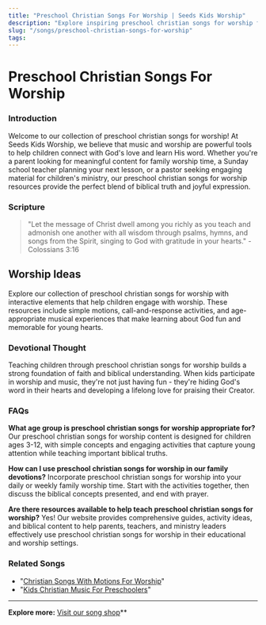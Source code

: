```yaml
---
title: "Preschool Christian Songs For Worship | Seeds Kids Worship"
description: "Explore inspiring preschool christian songs for worship for children's worship and faith development. Biblical music resources for families and ministry."
slug: "/songs/preschool-christian-songs-for-worship"
tags:
---
```


# Preschool Christian Songs For Worship

### Introduction

Welcome to our collection of preschool christian songs for worship! At Seeds Kids Worship, we believe that music and worship are powerful tools to help children connect with God's love and learn His word. Whether you're a parent looking for meaningful content for family worship time, a Sunday school teacher planning your next lesson, or a pastor seeking engaging material for children's ministry, our preschool christian songs for worship resources provide the perfect blend of biblical truth and joyful expression.

### Scripture

> "Let the message of Christ dwell among you richly as you teach and admonish one another with all wisdom through psalms, hymns, and songs from the Spirit, singing to God with gratitude in your hearts." - Colossians 3:16

## Worship Ideas

Explore our collection of preschool christian songs for worship with interactive elements that help children engage with worship. These resources include simple motions, call-and-response activities, and age-appropriate musical experiences that make learning about God fun and memorable for young hearts.

### Devotional Thought

Teaching children through preschool christian songs for worship builds a strong foundation of faith and biblical understanding. When kids participate in worship and music, they're not just having fun - they're hiding God's word in their hearts and developing a lifelong love for praising their Creator.

### FAQs

**What age group is preschool christian songs for worship appropriate for?**
Our preschool christian songs for worship content is designed for children ages 3-12, with simple concepts and engaging activities that capture young attention while teaching important biblical truths.

**How can I use preschool christian songs for worship in our family devotions?**
Incorporate preschool christian songs for worship into your daily or weekly family worship time. Start with the activities together, then discuss the biblical concepts presented, and end with prayer.

**Are there resources available to help teach preschool christian songs for worship?**
Yes! Our website provides comprehensive guides, activity ideas, and biblical content to help parents, teachers, and ministry leaders effectively use preschool christian songs for worship in their educational and worship settings.

### Related Songs

- "[Christian Songs With Motions For Worship](/songs/christian-songs-with-motions-for-worship/)"
- "[Kids Christian Music For Preschoolers](/songs/kids-christian-music-for-preschoolers/)"

---

**Explore more:** [Visit our song shop](https://seedskidsworship.com/shop)**

<!-- Schema Markup -->
<script type="application/ld+json">
{
  "@context": "https://schema.org",
  "@type": "MusicRecording",
  "name": "Preschool Christian Songs For Worship",
  "byArtist": {
    "@type": "MusicGroup",
    "name": "Seeds Kids Worship"
  },
  "isFamilyFriendly": true,
  "url": "https://seedskidsworship.com/songs/preschool-christian-songs-for-worship/"
}
</script>